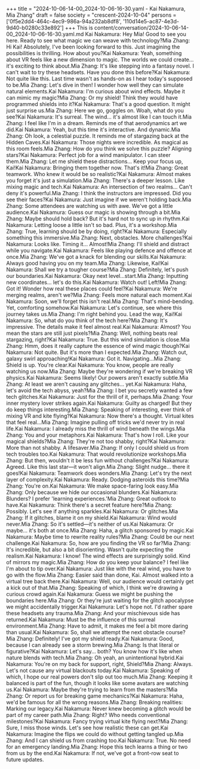 +++
title = "2024-10-06-14-00_2024-10-06-16-30.yaml - Kai Nakamura, Mia Zhang"
draft = false
society = "crescent-2024-10-04"
persons = ['0f5e2dd4-464c-4ec9-986a-94a232ab8df8', '110d14e5-ac87-4e3d-9d40-b0280c33e892']
+++
This is content/conversation/2024-10-06-14-00_2024-10-06-16-30.yaml.md
Kai Nakamura: Hey Mia! Good to see you here. Ready to see what magic we can weave with technology?Mia Zhang: Hi Kai! Absolutely, I've been looking forward to this. Just imagining the possibilities is thrilling. How about you?Kai Nakamura: Yeah, something about VR feels like a new dimension to magic. The worlds we could create... it's exciting to think about.Mia Zhang: It's like stepping into a fantasy novel. I can't wait to try these headsets. Have you done this before?Kai Nakamura: Not quite like this. Last time wasn't as hands-on as I hear today's supposed to be.Mia Zhang: Let's dive in then! I wonder how well they can simulate natural elements.Kai Nakamura: I'm curious about wind effects. Maybe it can mimic my magic?Mia Zhang: Or my shield! Think they would have programmed shields into it?Kai Nakamura: That's a good question. It might just surprise us.Mia Zhang: Here we go, goggles on. Woah, what do you see?Kai Nakamura: It's surreal. The wind... it's almost like I can touch it.Mia Zhang: I feel like I'm in a dream. Reminds me of that aerodynamics art we did.Kai Nakamura: Yeah, but this time it's interactive. And dynamic.Mia Zhang: Oh look, a celestial puzzle. It reminds me of stargazing back at the Hidden Caves.Kai Nakamura: Those nights were incredible. As magical as this room feels.Mia Zhang: How do you think we solve this puzzle? Aligning stars?Kai Nakamura: Perfect job for a wind manipulator. I can steer them.Mia Zhang: Let me shield these distractions... Keep your focus up, Kai!Kai Nakamura: Bringing them together now. That's it!Mia Zhang: Great teamwork. Who knew it would be so realistic?Kai Nakamura: Almost makes you forget it's just a simulation.Mia Zhang: There's a deeper lesson. Like mixing magic and tech.Kai Nakamura: An intersection of two realms... Can't deny it's powerful.Mia Zhang: I think the instructors are impressed. Did you see their faces?Kai Nakamura: Just imagine if we weren't holding back.Mia Zhang: Some attendees are watching us with awe. We've got a little audience.Kai Nakamura: Guess our magic is showing through a bit.Mia Zhang: Maybe should hold back? But it's hard not to sync up in rhythm.Kai Nakamura: Letting loose a little isn't so bad. Plus, it's a workshop.Mia Zhang: True, learning should be by doing, right?Kai Nakamura: Especially something this immersive.Mia Zhang: Next, obstacles. More challenges?Kai Nakamura: Looks like. Timing it... Almost!Mia Zhang: I'll shield and distract while you navigate.Kai Nakamura: Feels like playing defence and offence at once.Mia Zhang: We've got a knack for blending our skills.Kai Nakamura: Always good having you on my team.Mia Zhang: Likewise, Kai!Kai Nakamura: Shall we try a tougher course?Mia Zhang: Definitely, let's push our boundaries.Kai Nakamura: Okay next level...start.Mia Zhang: Inputting new coordinates... let's do this.Kai Nakamura: Watch out! Left!Mia Zhang: Got it! Wonder how real these places could feel?Kai Nakamura: We're merging realms, aren't we?Mia Zhang: Feels more natural each moment.Kai Nakamura: Soon, we'll forget this isn't real.Mia Zhang: That's mind-bending. Yet, comforting somehow.Kai Nakamura: Let's continue, see where this journey takes us.Mia Zhang: I'm right behind you. Lead the way, Kai!Kai Nakamura: So, what do you think of the tech here?Mia Zhang: It's impressive. The details make it feel almost real.Kai Nakamura: Almost? You mean the stars are still just pixels?Mia Zhang: Well, nothing beats real stargazing, right?Kai Nakamura: True. But this wind simulation is close.Mia Zhang: Hmm, does it really capture the essence of wind magic though?Kai Nakamura: Not quite. But it's more than I expected.Mia Zhang: Watch out, galaxy swirl approaching!Kai Nakamura: Got it. Navigating...Mia Zhang: Shield is up. You're clear.Kai Nakamura: You know, people are really watching us now.Mia Zhang: Maybe they're wondering if we're breaking VR physics.Kai Nakamura: Seems likely! Our powers aren't exactly subtle.Mia Zhang: At least we aren't causing any glitches... yet.Kai Nakamura: Haha, let's avoid the tech abyss, yeah?Mia Zhang: I bet you secretly wanted a few tech glitches.Kai Nakamura: Just for the thrill of it, perhaps.Mia Zhang: Your inner mystery lover strikes again.Kai Nakamura: Guilty as charged! But they do keep things interesting.Mia Zhang: Speaking of interesting, ever think of mixing VR and kite flying?Kai Nakamura: Now there's a thought. Virtual kites that feel real...Mia Zhang: Imagine pulling off tricks we'd never try in real life.Kai Nakamura: I already miss the thrill of wind beneath the wings.Mia Zhang: You and your metaphors.Kai Nakamura: That's how I roll. Like your magical shields?Mia Zhang: They're not too shabby, right?Kai Nakamura: More than not shabby. A lifesaver.Mia Zhang: If only I could shield us from tech troubles too.Kai Nakamura: That would revolutionize workshops.Mia Zhang: But then, wouldn't it be less fun without challenges?Kai Nakamura: Agreed. Like this last star—it won't align.Mia Zhang: Slight nudge... there it goes!Kai Nakamura: Teamwork does wonders.Mia Zhang: Let's try the next layer of complexity.Kai Nakamura: Ready. Dodging asteroids this time?Mia Zhang: You're on.Kai Nakamura: We make space-faring look easy.Mia Zhang: Only because we hide our occasional blunders.Kai Nakamura: Blunders? I prefer 'learning experiences.'Mia Zhang: Great outlook to have.Kai Nakamura: Think there's a secret feature here?Mia Zhang: Possibly. Let's see if anything sparkles.Kai Nakamura: Or glitches.Mia Zhang: If it glitches, blame it on my shield.Kai Nakamura: Wind would never.Mia Zhang: So it's settled—it's neither of us.Kai Nakamura: Or maybe... it's both at once.Mia Zhang: Haha, a glitch sponsored by magic.Kai Nakamura: Maybe time to rewrite reality rules?Mia Zhang: Could be our next challenge.Kai Nakamura: So, how are you finding the VR so far?Mia Zhang: It's incredible, but also a bit disorienting. Wasn't quite expecting the realism.Kai Nakamura: I know! The wind effects are surprisingly solid. Kind of mirrors my magic.Mia Zhang: How do you keep your balance? I feel like I'm about to tip over.Kai Nakamura: Just like with the real wind, you have to go with the flow.Mia Zhang: Easier said than done, Kai. Almost walked into a virtual tree back there.Kai Nakamura: Well, our audience would certainly get a kick out of that.Mia Zhang: Speaking of which, I think we're drawing a curious crowd again.Kai Nakamura: Guess we might be pushing the boundaries here.Mia Zhang: Or they're just waiting for the glitch apocalypse we might accidentally trigger.Kai Nakamura: Let's hope not. I'd rather spare these headsets any trauma.Mia Zhang: And your mischievous side has returned.Kai Nakamura: Must be the influence of this surreal environment.Mia Zhang: Have to admit, it makes me feel a bit more daring than usual.Kai Nakamura: So, shall we attempt the next obstacle course?Mia Zhang: Definitely! I've got my shield ready.Kai Nakamura: Good, because I can already see a storm brewing.Mia Zhang: Is that literal or figurative?Kai Nakamura: Let's say... both? You know how it's like when nature blends with tech.Mia Zhang: Oh yeah, an unintentional hybrid.Kai Nakamura: You're on my back for support, right, Shield?Mia Zhang: Always. Let's not cause any virtual blackouts today.Kai Nakamura: Speaking of which, I hope our real powers don't slip out too much.Mia Zhang: Keeping it balanced is part of the fun, though it looks like some avatars are watching us.Kai Nakamura: Maybe they're trying to learn from the masters?Mia Zhang: Or report us for breaking game mechanics?Kai Nakamura: Haha, we'd be famous for all the wrong reasons.Mia Zhang: Breaking realities: Marking our legacy.Kai Nakamura: Never knew becoming a glitch would be part of my career path.Mia Zhang: Right? Who needs conventional milestones?Kai Nakamura: Fancy trying virtual kite flying next?Mia Zhang: Sure, I miss those winds. Let's see how realistic these can get.Kai Nakamura: Imagine the flips we could do without getting tangled up.Mia Zhang: And I can shield us from crashing too.Kai Nakamura: True. No need for an emergency landing.Mia Zhang: Hope this tech learns a thing or two from us by the end.Kai Nakamura: If not, we've got a front-row seat to future updates.